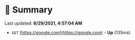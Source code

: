 # 📖 Summary
Last updated: **6/29/2021, 4:57:04 AM**

- `GET` [https://google.com](https://google.com) - **Up** (135ms)
